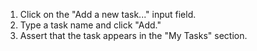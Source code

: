 1. Click on the "Add a new task..." input field.
2. Type a task name and click "Add."
3. Assert that the task appears in the "My Tasks" section.